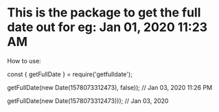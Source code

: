 # This is the package to get the full date out for eg: Jan 01, 2020 11:23 AM

How to use:

const { getFullDate } = require('getfulldate');

getFullDate(new Date(1578073312473), false));
// Jan 03, 2020 11:26 PM

getFullDate(new Date(1578073312473)));
// Jan 03, 2020 